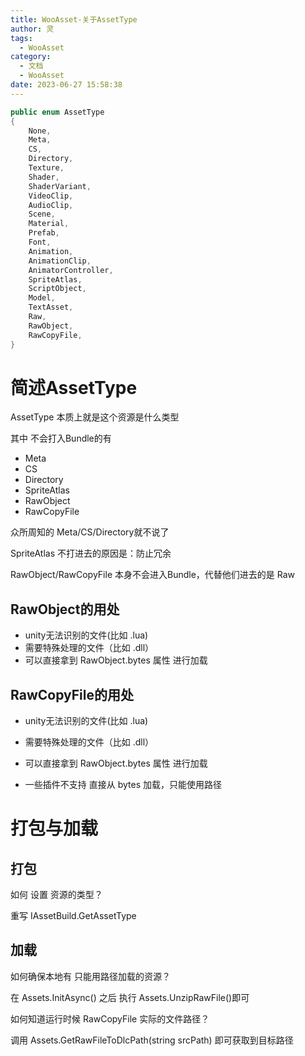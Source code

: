 ```yaml
---
title: WooAsset-关于AssetType
author: 灵
tags:
  - WooAsset
category:
  - 文档
  - WooAsset
date: 2023-06-27 15:58:38
---
```


``` csharp
public enum AssetType
{
    None,
    Meta,
    CS,
    Directory,
    Texture,
    Shader,
    ShaderVariant,
    VideoClip,
    AudioClip,
    Scene,
    Material,
    Prefab,
    Font,
    Animation,
    AnimationClip,
    AnimatorController,
    SpriteAtlas,
    ScriptObject,
    Model,
    TextAsset,
    Raw,
    RawObject,
    RawCopyFile,
}
```
# 简述AssetType
AssetType 本质上就是这个资源是什么类型

其中 不会打入Bundle的有
* Meta
* CS
* Directory
* SpriteAtlas
* RawObject
* RawCopyFile

众所周知的 Meta/CS/Directory就不说了

SpriteAtlas 不打进去的原因是：防止冗余

RawObject/RawCopyFile 本身不会进入Bundle，代替他们进去的是 Raw

## RawObject的用处
* unity无法识别的文件(比如 .lua)
* 需要特殊处理的文件（比如 .dll）
* 可以直接拿到 RawObject.bytes 属性 进行加载



## RawCopyFile的用处
* unity无法识别的文件(比如 .lua)
* 需要特殊处理的文件（比如 .dll）
* 可以直接拿到 RawObject.bytes 属性 进行加载

* 一些插件不支持 直接从 bytes 加载，只能使用路径



# 打包与加载
## 打包
如何 设置 资源的类型？

重写 IAssetBuild.GetAssetType

## 加载
如何确保本地有 只能用路径加载的资源？

在 Assets.InitAsync() 之后 执行 Assets.UnzipRawFile()即可

如何知道运行时候 RawCopyFile 实际的文件路径？

调用 Assets.GetRawFileToDlcPath(string srcPath) 即可获取到目标路径



